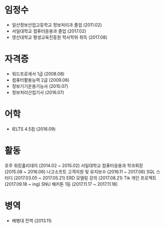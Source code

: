 # 임정수

* 일산정보산업고등학교 정보처리과 졸업 (2011.02)
* 서일대학교 컴퓨터응용과 졸업 (2017.02)
* 영산대학교 평생교육진흥원 학사학위 취득 (2017.08)

# 자격증

* 워드프로세서 1급 (2008.08)
* 컴퓨터활용능력 2급 (2009.06)
* 정보기기운용기능사 (2010.07)
* 정보처리산업기사 (2016.07)

# 어학

* IELTS 4.5점 (2016.09)

# 활동

호주 워킹홀리데이 (2014.02 ~ 2015.02)
서일대학교 컴퓨터응용과 학과회장 (2015.08 ~ 2016.06)
나고소프트 고객지원 및 유지보수 (2016.11 ~ 2017.06)
SQL 스터디 (2017.03.05 ~ 2017.05.21)
ERD 모델링 강의 (2017.08.21)
Tik 개인 프로젝트 (2017.09.18 ~ ing)
SNU 해커톤 1등 (2017.11.17 ~ 2017.11.18)

# 병역

* 해병대 전역 (2013.11)